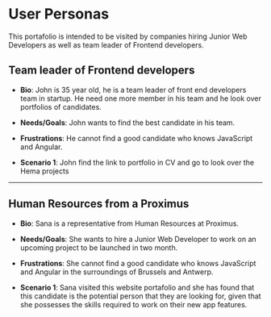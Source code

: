 # User Personas

<!-- some introduction -->

This portafolio is intended to be visited by companies hiring Junior Web
Developers as well as team leader of Frontend developers.

<!-- a persona -->

## Team leader of Frontend developers

- **Bio**: John is 35 year old, he is a team leader of front end developers team
  in startup. He need one more member in his team and he look over portfolios of
  candidates.

- **Needs/Goals**: John wants to find the best candidate in his team.

- **Frustrations**: He cannot find a good candidate who knows JavaScript and
  Angular.

- **Scenario 1**: John find the link to portfolio in CV and go to look over the
  Hema projects

---

## Human Resources from a Proximus

- **Bio**: Sana is a representative from Human Resources at Proximus.

- **Needs/Goals**: She wants to hire a Junior Web Developer to work on an
  upcoming project to be launched in two month.

- **Frustrations**: She cannot find a good candidate who knows JavaScript and
  Angular in the surroundings of Brussels and Antwerp.

- **Scenario 1**: Sana visited this website portafolio and she has found that
  this candidate is the potential person that they are looking for, given that
  she possesses the skills required to work on their new app features.
